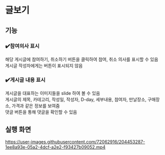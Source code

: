 # 글보기
## 기능


### ✔️참여의사 표시
해당 게시글에 참여하기, 취소하기 버튼을 클릭하여 참여, 취소 의사를 표시할 수 있음  
게시글 작성자에게는 버튼이 표시되지 않음


### ✔️게시글 내용 표시
게시글을 대표하는 이미지들을 slide 하여 볼 수 있음  
게시글의 제목, 카테고리, 작성일, 작성자, D-day, 세부내용, 참여자, 만날장소, 구매장소, 가격과 같은 정보를 보여줌  
댓글 버튼을 통해 댓글을 확인할 수 있음



## 실행 화면
https://user-images.githubusercontent.com/72062916/204453287-1ee8a93e-05a2-4dcf-a2e2-f93427b09052.mp4
